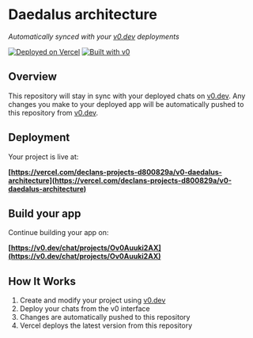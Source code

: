 # Daedalus architecture

*Automatically synced with your [v0.dev](https://v0.dev) deployments*

[![Deployed on Vercel](https://img.shields.io/badge/Deployed%20on-Vercel-black?style=for-the-badge&logo=vercel)](https://vercel.com/declans-projects-d800829a/v0-daedalus-architecture)
[![Built with v0](https://img.shields.io/badge/Built%20with-v0.dev-black?style=for-the-badge)](https://v0.dev/chat/projects/Ov0Auuki2AX)

## Overview

This repository will stay in sync with your deployed chats on [v0.dev](https://v0.dev).
Any changes you make to your deployed app will be automatically pushed to this repository from [v0.dev](https://v0.dev).

## Deployment

Your project is live at:

**[https://vercel.com/declans-projects-d800829a/v0-daedalus-architecture](https://vercel.com/declans-projects-d800829a/v0-daedalus-architecture)**

## Build your app

Continue building your app on:

**[https://v0.dev/chat/projects/Ov0Auuki2AX](https://v0.dev/chat/projects/Ov0Auuki2AX)**

## How It Works

1. Create and modify your project using [v0.dev](https://v0.dev)
2. Deploy your chats from the v0 interface
3. Changes are automatically pushed to this repository
4. Vercel deploys the latest version from this repository